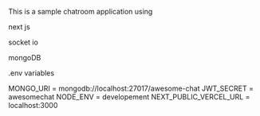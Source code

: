 This is a sample chatroom application
using

next js

socket io

mongoDB

.env variables

MONGO_URI = mongodb://localhost:27017/awesome-chat
JWT_SECRET = awesomechat
NODE_ENV = developement
NEXT_PUBLIC_VERCEL_URL = localhost:3000



